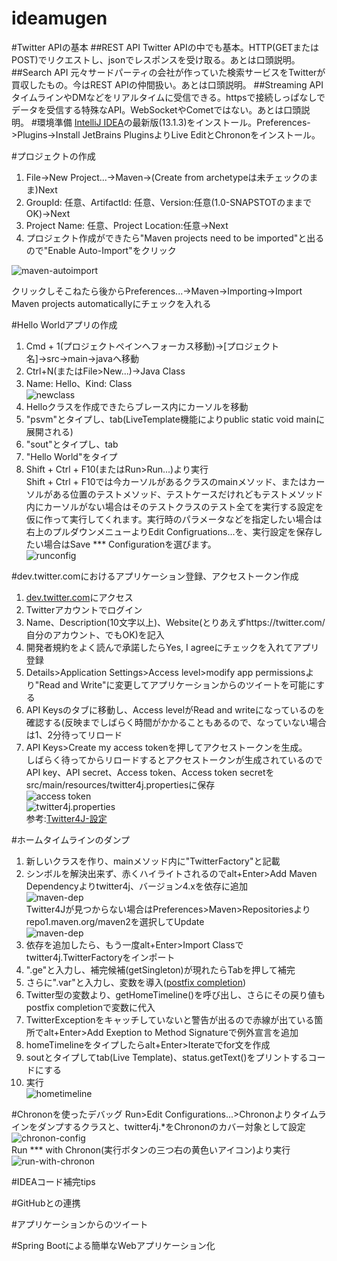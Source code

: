 ideamugen
=========

#Twitter APIの基本
##REST API
Twitter APIの中でも基本。HTTP(GETまたはPOST)でリクエストし、jsonでレスポンスを受け取る。あとは口頭説明。
##Search API
元々サードパーティの会社が作っていた検索サービスをTwitterが買収したもの。今はREST APIの仲間扱い。あとは口頭説明。
##Streaming API
タイムラインやDMなどをリアルタイムに受信できる。httpsで接続しっぱなしでデータを受信する特殊なAPI。WebSocketやCometではない。あとは口頭説明。
#環境準備
[IntelliJ IDEA](http://www.jetbrains.com/idea/download/)の最新版(13.1.3)をインストール。Preferences->Plugins->Install JetBrains PluginsよりLive EditとChrononをインストール。

#プロジェクトの作成
1. File->New Project...->Maven->(Create from archetypeは未チェックのまま)Next
2. GroupId: 任意、ArtifactId: 任意、Version:任意(1.0-SNAPSTOTのままでOK)→Next
3. Project Name: 任意、Project Location:任意→Next
4. プロジェクト作成ができたら"Maven projects need to be imported"と出るので"Enable Auto-Import"をクリック 

![maven-autoimport](./images/maven-autoimport.jpeg)

クリックしそこねたら後からPreferences...->Maven->Importing->Import Maven projects automaticallyにチェックを入れる

#Hello Worldアプリの作成
1. Cmd + 1(プロジェクトペインへフォーカス移動)→[プロジェクト名]→src→main→javaへ移動
2. Ctrl+N(またはFile>New...)->Java Class
3. Name: Hello、Kind: Class  
![newclass](./images/newclass.jpeg)
4. Helloクラスを作成できたらブレース内にカーソルを移動
5. "psvm"とタイプし、tab(LiveTemplate機能によりpublic static void mainに展開される)
6. "sout"とタイプし、tab
7. "Hello World"をタイプ
8. Shift + Ctrl + F10(またはRun>Run...)より実行  
Shift + Ctrl + F10では今カーソルがあるクラスのmainメソッド、またはカーソルがある位置のテストメソッド、テストケースだけれどもテストメソッド内にカーソルがない場合はそのテストクラスのテスト全てを実行する設定を仮に作って実行してくれます。実行時のパラメータなどを指定したい場合は右上のプルダウンメニューよりEdit Configruations...を、実行設定を保存したい場合はSave *** Configurationを選びます。  
![runconfig](./images/runconfig.png)

#dev.twitter.comにおけるアプリケーション登録、アクセストークン作成
1. [dev.twitter.com](https://apps.twitter.com/app/new)にアクセス
2. Twitterアカウントでログイン
3. Name、Description(10文字以上)、Website(とりあえずhttps://twitter.com/自分のアカウント、でもOK)を記入
4. 開発者規約をよく読んで承諾したらYes, I agreeにチェックを入れてアプリ登録
5. Details>Application Settings>Access level>modify app permissionsより"Read and Write"に変更してアプリケーションからのツイートを可能にする
6. API Keysのタブに移動し、Access levelがRead and writeになっているのを確認する(反映までしばらく時間がかかることもあるので、なっていない場合は1、2分待ってリロード
7. API Keys>Create my access tokenを押してアクセストークンを生成。  
しばらく待ってからリロードするとアクセストークンが生成されているのでAPI key、API secret、Access token、Access token secretをsrc/main/resources/twitter4j.propertiesに保存  
![access token](./images/access_token.jpeg)  
![twitter4j.properties](./images/twitter4j-prop.jpeg)  
参考:[Twitter4J-設定](http://twitter4j.org/ja/configuration.html)

#ホームタイムラインのダンプ
1. 新しいクラスを作り、mainメソッド内に"TwitterFactory"と記載
2. シンボルを解決出来ず、赤くハイライトされるのでalt+Enter>Add Maven Dependencyよりtwitter4j、バージョン4.xを依存に追加  
![maven-dep](./images/add-maven-dep.png)  
Twitter4Jが見つからない場合はPreferences>Maven>Repositoriesよりrepo1.maven.org/maven2を選択してUpdate  
![maven-dep](./images/maven-index.png)
3. 依存を追加したら、もう一度alt+Enter>Import Classでtwitter4j.TwitterFactoryをインポート
4. ".ge"と入力し、補完候補(getSingleton)が現れたらTabを押して補完
5. さらに".var"と入力し、変数を導入([postfix completion](http://blog.jetbrains.com/jp/2014/03/19/433))
6. Twitter型の変数より、getHomeTimeline()を呼び出し、さらにその戻り値もpostfix completionで変数に代入
7. TwitterExceptionをキャッチしていないと警告が出るので赤線が出ている箇所でalt+Enter>Add Exeption to Method Signatureで例外宣言を追加
8. homeTimelineをタイプしたらalt+Enter>Iterateでfor文を作成
9. soutとタイプしてtab(Live Template)、status.getText()をプリントするコードにする
10. 実行  
![hometimeline](./images/hometimeline.jpeg)

#Chrononを使ったデバッグ
Run>Edit Configurations...>Chrononよりタイムラインをダンプするクラスと、twitter4j.*をChrononのカバー対象として設定  
![chronon-config](./images/chronon-config.jpeg)  
Run *** with Chronon(実行ボタンの三つ右の黄色いアイコン)より実行  
![run-with-chronon](./images/run-with-chronon.jpeg)  


#IDEAコード補完tips

#GitHubとの連携

#アプリケーションからのツイート

#Spring Bootによる簡単なWebアプリケーション化

